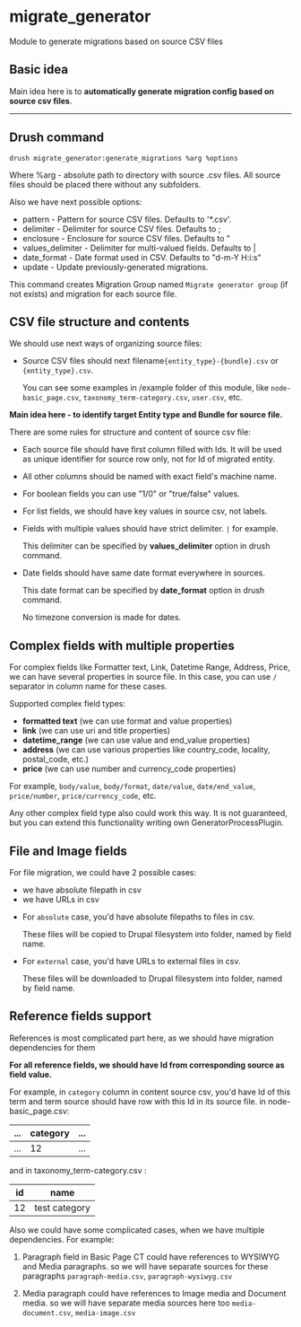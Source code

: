 # migrate_generator
Module to generate migrations based on source CSV files

## Basic idea

Main idea here is to **automatically generate migration config based on source csv files**.

------------
## Drush command

`drush migrate_generator:generate_migrations %arg %options`

Where %arg - absolute path to directory with source .csv files. All source files should be placed there without any subfolders.

Also we have next possible options:
* pattern -
  Pattern for source CSV files. Defaults to '*.csv'.
* delimiter -
  Delimiter for source CSV files. Defaults to ;
* enclosure -
  Enclosure for source CSV files. Defaults to "
* values_delimiter -
  Delimiter for multi-valued fields. Defaults to |
* date_format -
  Date format used in CSV. Defaults to "d-m-Y H:i:s"
* update -
  Update previously-generated migrations.

This command creates Migration Group named `Migrate generator group` (if not exists) and migration for each source file.

## CSV file structure and contents

We should use next ways of organizing source files:
* Source CSV files should next filename`{entity_type}-{bundle}.csv` or `{entity_type}.csv`.

  You can see some examples in /example folder of this module, like `node-basic_page.csv`, `taxonomy_term-category.csv`, `user.csv`, etc.

**Main idea here - to identify target Entity type and Bundle for source file.**

There are some rules for structure and content of source csv file:
* Each source file should have first column filled with Ids. It will be used as unique identifier for source row only, not for Id of migrated entity.
* All other columns should be named with exact field's machine name.
* For boolean fields you can use "1/0" or "true/false" values.
* For list fields, we should have key values in source csv, not labels.
* Fields with multiple values should have strict delimiter. `|` for example.

  This delimiter can be specified by **values_delimiter** option in drush command.
* Date fields should have same date format everywhere in sources.

  This date format can be specified by **date_format** option in drush command.

  No timezone conversion is made for dates.

## Complex fields with multiple properties

For complex fields like Formatter text, Link, Datetime Range, Address, Price, we can have several properties in source file.
In this case, you can use `/` separator in column name for these cases.

Supported complex field types:
  - **formatted text** (we can use format and value properties)
  - **link** (we can use uri and title properties)
  - **datetime_range** (we can use value and end_value properties)
  - **address** (we can use various properties like country_code, locality, postal_code, etc.)
  - **price** (we can use number and currency_code properties)

For example, `body/value`, `body/format`, `date/value`, `date/end_value`, `price/number`, `price/currency_code`, etc.

Any other complex field type also could work this way.
It is not guaranteed, but you can extend this functionality writing own GeneratorProcessPlugin.

## File and Image fields

For file migration, we could have 2 possible cases:
  - we have absolute filepath in csv
  - we have URLs in csv

* For `absolute` case, you'd have absolute filepaths to files in csv.

  These files will be copied to Drupal filesystem into folder, named by field name.

* For `external` case, you'd have URLs to external files in csv.

  These files will be downloaded to Drupal filesystem into folder, named by field name.

## Reference fields support

References is most complicated part here, as we should have migration dependencies for them

**For all reference fields, we should have Id from corresponding source as field value.**

For example, in `category` column in content source csv, you'd have Id of this term and term source should have row with this Id in its source file.
in node-basic_page.csv:

...| category |...|
---| --- | --- |
...| 12 | ... |

and in taxonomy_term-category.csv :

| id | name |
| --- | --- |
| 12 | test category |

Also we could have some complicated cases, when we have multiple dependencies.
For example:
1. Paragraph field in Basic Page CT could have references to WYSIWYG and Media paragraphs.
so we will have separate sources for these paragraphs `paragraph-media.csv`, `paragraph-wysiwyg.csv`

2. Media paragraph could have references to Image media and Document media.
so we will have separate media sources here too `media-document.csv`, `media-image.csv`

